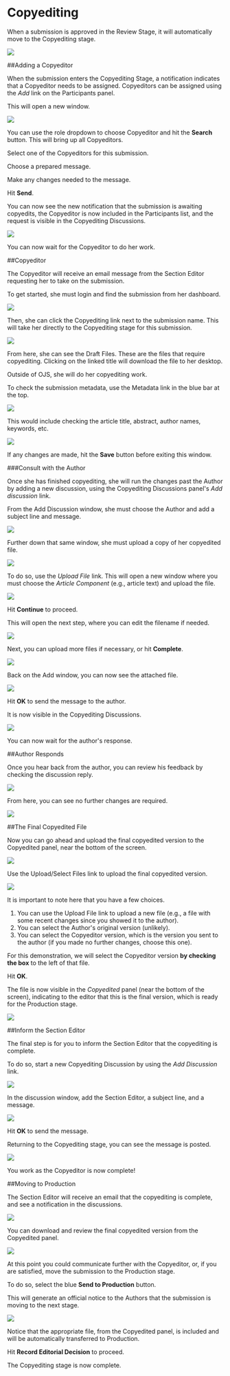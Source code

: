 # Copyediting

When a submission is approved in the Review Stage, it will automatically move to the Copyediting stage.

![](learning-ojs-3-ed-copyediting.png)

##Adding a Copyeditor

When the submission enters the Copyediting Stage, a notification indicates that a Copyeditor needs to be assigned. Copyeditors can be assigned using the *Add* link on the Participants panel.

This will open a new window.

![](learning-ojs-3-ed-copyediting-add.png)

You can use the role dropdown to choose Copyeditor and hit the **Search** button. This will bring up all Copyeditors.

Select one of the Copyeditors for this submission.

Choose a prepared message.

Make any changes needed to the message.

Hit **Send**.

You can now see the new notification that the submission is awaiting copyedits, the Copyeditor is now included in the Participants list, and the request is visible in the Copyediting Discussions.

![](learning-ojs-3-ed-copyediting-add-dash.png)

You can now wait for the Copyeditor to do her work.

##Copyeditor

The Copyeditor will receive an email message from the Section Editor requesting her to take on the submission.

To get started, she must login and find the submission from her dashboard.

![](learning-ojs-3-ce-dash.png)

Then, she can click the Copyediting link next to the submission name. This will take her directly to the Copyediting stage for this submission.

![](learning-ojs-3-ce-submission.png)

From here, she can see the Draft Files. These are the files that require copyediting. Clicking on the linked title will download the file to her desktop.

Outside of OJS, she will do her copyediting work. 

To check the submission metadata, use the Metadata link in the blue bar at the top.

![](learning-ojs-3-ce-copyediting-metadata.png)

This would include checking the article title, abstract, author names, keywords, etc.

![](learning-ojs-3-ce-copyediting-metadata2.png)

If any changes are made, hit the **Save** button before exiting this window.

###Consult with the Author

Once she has finished copyediting, she will run the changes past the Author by adding a new discussion, using the Copyediting Discussions panel's *Add discussion* link.

From the Add Discussion window, she must choose the Author and add a subject line and message.

![](learning-ojs-3-ce-add-discussion.png)

Further down that same window, she must upload a copy of her copyedited file.

![](learning-ojs-3-ce-add-discussion2.png)

To do so, use the *Upload File* link. This will open a new window where you must choose the *Article Component* (e.g., article text) and upload the file.

![](learning-ojs-3-ce-upload1.png)

Hit **Continue** to proceed.

This will open the next step, where you can edit the filename if needed.

![](learning-ojs-3-ce-upload2.png)

Next, you can upload more files if necessary, or hit **Complete**.

![](learning-ojs-3-ce-upload3.png)

Back on the Add window, you can now see the attached file.

![](learning-ojs-3-ce-upload4.png)

Hit **OK** to send the message to the author.

It is now visible in the Copyediting Discussions.

![](learning-ojs-3-ce-discussion.png)

You can now wait for the author's response.

##Author Responds

Once you hear back from the author, you can review his feedback by checking the discussion reply.

![](learning-ojs-3-se-author-copyedits.png)

From here, you can see no further changes are required.

![](learning-ojs-3-se-author-copyedits-reply.png)


##The Final Copyedited File

Now you can go ahead and upload the final copyedited version to the Copyedited panel, near the bottom of the screen.

![](learning-ojs-3-ce-copyedited.png)

Use the Upload/Select Files link to upload the final copyedited version.

![](learning-ojs-3-ce-copyedited-upload-select.png)

It is important to note here that you have a few choices.

1. You can use the Upload File link to upload a new file (e.g., a file with some recent changes since you showed it to the author).
2. You can select the Author's original version (unlikely).
3. You can select the Copyeditor version, which is the version you sent to the author (if you made no further changes, choose this one).

For this demonstration, we will select the Copyeditor version **by checking the box** to the left of that file.

Hit **OK**.

The file is now visible in the *Copyedited* panel (near the bottom of the screen), indicating to the editor that this is the final version, which is ready for the Production stage.

![](learning-ojs-3-ce-copyedited2.png)

##Inform the Section Editor

The final step is for you to inform the Section Editor that the copyediting is complete.

To do so, start a new Copyediting Discussion by using the *Add Discussion* link.

![](learning-ojs-3-ce-copyedited-final.png)

In the discussion window, add the Section Editor, a subject line, and a message.

![](learning-ojs-3-ce-copyedited-discussion.png)

Hit **OK** to send the message.

Returning to the Copyediting stage, you can see the message is posted.

![](learning-ojs-3-ce-copyedited-done.png)

You work as the Copyeditor is now complete!

##Moving to Production

The Section Editor will receive an email that the copyediting is complete, and see a notification in the discussions.

![](learning-ojs-3-se-copyedited-dash.png)

You can download and review the final copyedited version from the Copyedited panel.

![](learning-ojs-3-se-copyedited-files.png)

At this point you could communicate further with the Copyeditor, or, if you are satisfied, move the submission to the Production stage.

To do so, select the blue **Send to Production** button.

This will generate an official notice to the Authors that the submission is moving to the next stage.

![](learning-ojs-3-se-send-to-production.png)

Notice that the appropriate file, from the Copyedited panel, is included and will be automatically transferred to Production.

Hit **Record Editorial Decision** to proceed.

The Copyediting stage is now complete.
